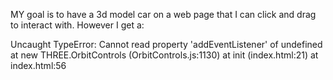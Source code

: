 MY goal is to have a 3d model car on a web page that I can click and drag to interact with. However I get a:

Uncaught TypeError: Cannot read property 'addEventListener' of undefined
    at new THREE.OrbitControls (OrbitControls.js:1130)
    at init (index.html:21)
    at index.html:56
    
